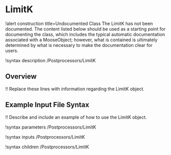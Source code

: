 # LimitK

!alert construction title=Undocumented Class
The LimitK has not been documented. The content listed below should be used as a starting point for
documenting the class, which includes the typical automatic documentation associated with a
MooseObject; however, what is contained is ultimately determined by what is necessary to make the
documentation clear for users.

!syntax description /Postprocessors/LimitK

## Overview

!! Replace these lines with information regarding the LimitK object.

## Example Input File Syntax

!! Describe and include an example of how to use the LimitK object.

!syntax parameters /Postprocessors/LimitK

!syntax inputs /Postprocessors/LimitK

!syntax children /Postprocessors/LimitK

